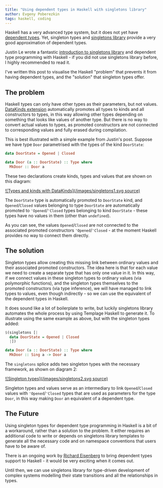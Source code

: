 ```yaml
---
title: "Using dependent types in Haskell with singletons library"
author: Evgeny Poberezkin
tags: haskell, coding
---
```


Haskell has a very advanced type system, but it does not yet have [dependent types](https://en.wikipedia.org/wiki/Dependent_type). Yet, singleton types and [singletons library](https://hackage.haskell.org/package/singletons) provide a very good approximation of dependent types.

Justin Le wrote a fantastic [introduction to singletons library](https://blog.jle.im/entry/introduction-to-singletons-1.html) and dependent type programming with Haskell - if you did not use singletons library before, I highly recommended to read it.

I've written this post to visualise the Haskell "problem" that prevents it from having dependent types, and the "solution" that singleton types offer.


## The problem

Haskell types can only have other types as their parameters, but not values. [DataKinds extension](https://downloads.haskell.org/ghc/8.10.1/docs/html/users_guide/glasgow_exts.html#extension-DataKinds) automatically promotes all types to kinds and all constructors to types, in this way allowing other types depending on something that looks like values of another type. But there is no way to convert actual values to types, as promoted constructors are not connected to corresponding values and fully erased during compilation.

This is best illustrated with a simple example from Justin's post. Suppose we have type `Door` parametrised with the types of the kind `DoorState`:

```haskell
data DoorState = Opened | Closed

data Door (a :: DoorState) :: Type where
  MkDoor :: Door a
```

These two declarations create kinds, types and values that are shown on this diagram:

[![Types and kinds with DataKinds](/images/singletons1.svg source)](https://github.com/epoberezkin/poberezkin.com/tree/master/dot/singletons1.gv)

The `DoorState` type is automatically promoted to `DoorState` kind, and `Opened`/`Closed` values belonging to type `DoorState` are automatically promoted to `'Opened`/`'Closed` types belonging to kind `DoorState` - these types have no values in them (other than `undefined`).

As you can see, the values `Opened`/`Closed` are not connected to the associated promoted constructors `'Opened`/`'Closed` - at the moment Haskell provides no way to connect them directly.


## The solution

Singleton types allow creating this missing link between ordinary values and their associated promoted constructors. The idea here is that for each value we need to create a separate type that has only one value in it. In this way, if we connect values in these singleton types to ordinary values (via polymorphic functions), and the singleton types themselves to the promoted constructors (via type inference), we will have managed to link types to values, even though indirectly - so we can use the equivalent of the dependent types in Haskell.

It does sound like a lot of boilerplate to write, but luckily singletons library automates the whole process by using Templage Haskell to generate it. To illustrate using the same example as above, but with the singleton types added:

```haskell
$(singletons [|
  data DoorState = Opened | Closed
  |])

data Door (a :: DoorState) :: Type where
  MkDoor :: Sing a -> Door a
```

The `singletons` splice adds two singleton types with the necessary framework, as shown on diagram 2:

[![Singleton types](/images/singletons2.svg source)](https://github.com/epoberezkin/poberezkin.com/tree/master/dot/singletons2.gv)

Singleton types and values serve as an intermediary to link `Opened`/`Closed` values with `'Opened`/`'Closed` types that are used as parameters for the type `Door`, in this way making `Door` an equivalent of a dependent type.


## The Future

Using singleton types for dependent type programming in Haskell is a bit of a workaround, rather than a solution to the problem. It either requires an additional code to write or depends on singletons library templates to generate all the necessary code and on namespace conventions that users have to be aware of.

There is an ongoing work by [Richard Eisenberg](https://richarde.dev/) to bring dependent types support to Haskell - it would be very exciting when it comes out.

Until then, we can use singletons library for type-driven development of complex systems modelling their state transitions and all the relationships in types.
